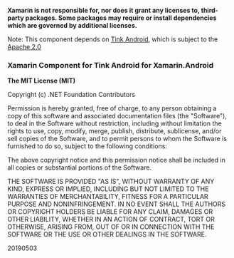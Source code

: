**Xamarin is not responsible for, nor does it grant any licenses to, third-party packages. Some packages may require or install dependencies which are governed by additional licenses.**

Note: This component depends on [Tink Android](https://github.com/google/tink), which is subject to the [Apache 2.0](https://github.com/google/tink/blob/master/LICENSE)

### Xamarin Component for Tink Android for Xamarin.Android

**The MIT License (MIT)**

Copyright (c) .NET Foundation Contributors

Permission is hereby granted, free of charge, to any person obtaining a copy of this software and associated documentation files (the "Software"), to deal in the Software without restriction, including without limitation the rights to use, copy, modify, merge, publish, distribute, sublicense, and/or sell copies of the Software, and to permit persons to whom the Software is furnished to do so, subject to the following conditions:

The above copyright notice and this permission notice shall be included in all copies or substantial portions of the Software.

THE SOFTWARE IS PROVIDED "AS IS", WITHOUT WARRANTY OF ANY KIND, EXPRESS OR IMPLIED, INCLUDING BUT NOT LIMITED TO THE WARRANTIES OF MERCHANTABILITY, FITNESS FOR A PARTICULAR PURPOSE AND NONINFRINGEMENT. IN NO EVENT SHALL THE AUTHORS OR COPYRIGHT HOLDERS BE LIABLE FOR ANY CLAIM, DAMAGES OR OTHER LIABILITY, WHETHER IN AN ACTION OF CONTRACT, TORT OR OTHERWISE, ARISING FROM, OUT OF OR IN CONNECTION WITH THE SOFTWARE OR THE USE OR OTHER DEALINGS IN THE SOFTWARE.

20190503
